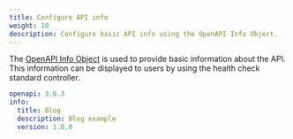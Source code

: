 ```yaml
---
title: Configure API info
weight: 10
description: Configure basic API info using the OpenAPI Info Object.
---
```


The [OpenAPI Info Object](https://github.com/OAI/OpenAPI-Specification/blob/main/versions/3.0.3.md#infoObject) is used to
provide basic information about the API. This information can be displayed to users by using the health check standard controller.

```yaml
openapi: 3.0.3
info:
  title: Blog
  description: Blog example
  version: 1.0.0
```
